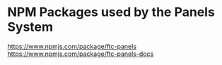 #  NPM Packages used by the Panels System

https://www.npmjs.com/package/ftc-panels
https://www.npmjs.com/package/ftc-panels-docs
